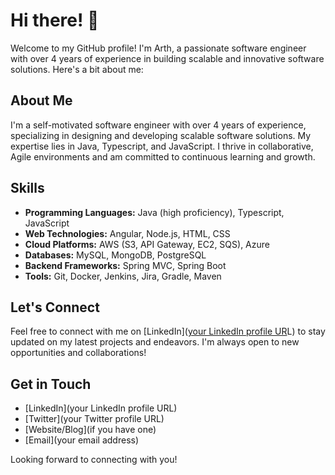 # Hi there! 👋

Welcome to my GitHub profile! I'm Arth, a passionate software engineer with over 4 years of experience in building scalable and innovative software solutions. Here's a bit about me:

## About Me

I'm a self-motivated software engineer with over 4 years of experience, specializing in designing and developing scalable software solutions. My expertise lies in Java, Typescript, and JavaScript. I thrive in collaborative, Agile environments and am committed to continuous learning and growth.

## Skills

- **Programming Languages:** Java (high proficiency), Typescript, JavaScript
- **Web Technologies:** Angular, Node.js, HTML, CSS
- **Cloud Platforms:** AWS (S3, API Gateway, EC2, SQS), Azure
- **Databases:** MySQL, MongoDB, PostgreSQL
- **Backend Frameworks:** Spring MVC, Spring Boot
- **Tools:** Git, Docker, Jenkins, Jira, Gradle, Maven

## Let's Connect

Feel free to connect with me on [LinkedIn]([your LinkedIn profile UR](https://www.linkedin.com/in/arthshah/)L) to stay updated on my latest projects and endeavors. I'm always open to new opportunities and collaborations!

## Get in Touch

- [LinkedIn](your LinkedIn profile URL)
- [Twitter](your Twitter profile URL)
- [Website/Blog](if you have one)
- [Email](your email address)

Looking forward to connecting with you!

